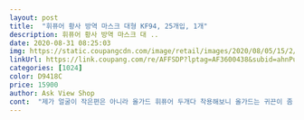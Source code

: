 ```yaml
---
layout: post 
title:  "휘퓨어 황사 방역 마스크 대형 KF94, 25개입, 1개" 
description: 휘퓨어 황사 방역 마스크 대 ..
date: 2020-08-31 08:25:03 
img: https://static.coupangcdn.com/image/retail/images/2020/08/05/15/2/dd2b2418-930c-467a-baac-07474d4e3186.jpg 
linkUrl: https://link.coupang.com/re/AFFSDP?lptag=AF3600438&subid=ahnPublicAsk&pageKey=1920393200&itemId=3260577304&vendorItemId=71247632942&traceid=V0-113-9a9f6d0d44414b6c 
categories: [1024] 
color: D9418C 
price: 15900 
author: Ask View Shop 
cont:  "제가 얼굴이 작은편은 아니라 올가드 휘퓨어 두개다 착용해보니 올가드는 귀끈이 좀 땡기는 반면 휘퓨어는 편하게 귀에 걸려요 저는 확실히 편하네요ㅋ<br/>가성비죠100매 ₩62,000^^<br/>갯수 100개 정확하고, 마스크 담긴 상자가 바뀐건지 엄청 타이트하게 들어있어서 한장 꺼냈다 다시 넣으려니 잘 들어가지 않아요<br/>귀 아프지않고 편해서 장시간 착용해도 불편하지 않을거같아요<br/>그.<br/>.<br/> 장마철에 비오고 습해서 그때 생산된 상품이 그런 냄새가 나는건가 리뷰보면서 생각했네요<br/>남편은 얼굴이 작은편이라 올가드 마스크가 밀착되고 딱 좋다고 하는데 휘퓨어는 조금 더 넉넉해요.<br/> (웰킵스 대형은 또 불편하다고해요) 마스크 크기는 비슷하나 귀끈이 더 길어서 휘퓨어 사이즈가 더 크다고 느껴져요<br/>리뷰 많지 않아서 상품 주문하고도 고민 많이 했는데 취소 안하길 잘한거 같아요 장당 620원에 kf94 구하기 힘들뿐더러 마스크도 크고, 입에 닿지 않아 좋고 숨쉬기도 편하네요<br/>마스크 주문해서 배송받을때 항상 쿠팡박스 포장해서 보내주셨는데 이번엔 비닐팩에 넣어주셨어요<br/>마스크상자 상태가 좀 안좋지만 아버님도 드리려고 4개 중 제일 멀쩡한 상자를 골라서 드렸네요ㅋ<br/>보니 찌그러진박스 드리기가 좀 민망하긴해요ㅠㅠ<br/>사실 다른 마스크사러 새고중에 휘퓨어마스크를 발견했는데요.<br/> 상품평보니 나쁘지않을거같아 구매하게되었습니다.<br/> 그런데 진짜 가성비 최고 마스크네요ㅎㅎ 일단 박스찌끄러짐없이 안전하게왔고요.<br/> 마스크수량도 맞게 도착했습니다.<br/> 박스색상은 리뉴얼된거같고요.<br/> 우선 kf94인데 얇아보이는반면 탄탄하고요.<br/> 마스크두번째공간 입부분닿는곳 공간도 널널하니 넘좋네요.<br/> 장시간은 착용해보진않았으나 귀끈도 보들보들 않아파요.<br/> 코부분 살짝 홈있는것도 마음에듭니다.<br/> 장시간 착용해봐야 효과를 더알겠지만 가성비갑인 마스크임엔 틀림없네요^^<br/>아쉬운건 25매씩 박스포장되어 선물용으로도 딱좋은데<br/>암튼 착한가격 칭찬드리고 감사히 잘쓰겠습니다^^<br/>요즘 마스크가격이 많이 내려가긴했는데요.<br/> 제가본마스크중엔 제일 가격이 저렴하네요.<br/>♡<br/>원래 박스에 연연하지 않았는데 4박스 나눠쓰려 구매하고<br/>일단 많치는 않지만 후기가 나쁘지않았고, 가장 좋은건<br/>일회용 마스크외엔<br/>장당 620원이라는 저렴한 국산마스크 보기 힘들어요ㅠ<br/>저렴해서 살짝 걱정했지만 질 괜찮고, 크기도 넉넉하니<br/>제가 받은건 제조일 8월 21일,22일 두가지 였어요<br/>큰 쿠팡 비닐포장으로 배송오니 멀쩡한박스가 없네요ㅠ<br/>편해요.<br/> 가장 중요한 귀끈도 여유있어요ㅎ<br/>한봉 뜯어봤는데 제가 냄새에 좀 민감한 편이라 마스크 특유 약품 냄새는 좀 있지만 리뷰에 있는 곰팡이냄새 습한냄새는 안났어요<br/>휘퓨어 마스크 첨 접해봐서 반신반의로 구매했네요.<br/><br/>" 
---
```

